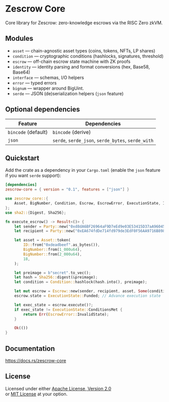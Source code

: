 # Zescrow Core

Core library for Zescrow: zero-knowledge escrows via the RISC Zero zkVM.

## Modules

- `asset` — chain-agnostic asset types (coins, tokens, NFTs, LP shares)  
- `condition` — cryptographic conditions (hashlocks, signatures, threshold)
- `escrow` — off-chain escrow state machine with ZK proofs
- `identity` — identity parsing and format conversions (hex, Base58, Base64)  
- `interface` — schemas, I/O helpers  
- `error` — typed errors  
- `bignum` — wrapper around BigUint.
- `serde` — JSON (de)serialization helpers (`json` feature)

## Optional dependencies

| Feature | Dependencies                                 |
|---------|----------------------------------------------|
| `bincode` (default) | `bincode` (derive)                  |
| `json`      | `serde`, `serde_json`, `serde_bytes`, `serde_with` |

## Quickstart

Add the crate as a dependency in your `Cargo.toml` (enable the `json` feature if you want `serde` support):

```toml
[dependencies]
zescrow-core = { version = "0.1", features = ["json"] }
```

```rust
use zescrow_core::{
    Asset, BigNumber, Condition, Escrow, EscrowError, ExecutionState, ID, Party, Result
};
use sha2::{Digest, Sha256};

fn execute_escrow() -> Result<()> {
    let sender = Party::new("0xd8dA6BF26964aF9D7eEd9e03E53415D37aA96045")?;
    let recipient = Party::new("0xEA674fdDe714fd979de3EdF0F56AA9716B898ec8")?;

    let asset = Asset::token(
        ID::from("0xdeadbeef".as_bytes()),
        BigNumber::from(1_000u64),
        BigNumber::from(2_000u64),
        18,
    );

    let preimage = b"secret".to_vec();
    let hash = Sha256::digest(&preimage);
    let condition = Condition::hashlock(hash.into(), preimage);

    let mut escrow = Escrow::new(sender, recipient, asset, Some(condition));
    escrow.state = ExecutionState::Funded; // Advance execution state

    let exec_state = escrow.execute()?;
    if exec_state != ExecutionState::ConditionsMet {
        return Err(EscrowError::InvalidState);
    }

    Ok(())
}
```

## Documentation

<https://docs.rs/zescrow-core>

## License

Licensed under either [Apache License, Version 2.0](../LICENSE-APACHE)  
or [MIT License](../LICENSE-MIT) at your option.
